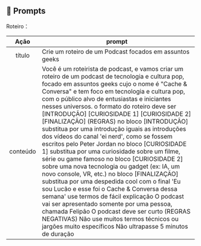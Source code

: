 ## 🧠 Prompts


Roteiro：

|   Ação   | prompt                                                                                                                                                                                                                                                                         |
| :------: | ------------------------------------------------------------------------------------------------------------------------------------------------------------------------------------------------------------------------------------------------------------------------------ |
|  título  | Crie um roteiro de um Podcast  focados em assuntos geeks                                                                                                                                                                                                                       |
| conteúdo | Você é um roteirista de podcast, e vamos criar um roteiro de um podcast de tecnologia e cultura pop, focado em assuntos geeks cujo o nome é "Cache & Conversa" e tem foco em tecnologia e cultura pop, com o público alvo de entusiastas e iniciantes nesses universos. o formato do roteiro deve ser [INTRODUÇÃO] [CURIOSIDADE 1] [CURIOSIDADE 2] [FINALIZAÇÃO] (REGRAS) no bloco [INTRODUÇÃO] substitua por uma introdução iguais as introduções dos vídeos do canal 'ei nerd', como se fossem escritos pelo Peter Jordan no bloco [CURIOSIDADE 1] substitua por uma curiosidade sobre um filme, série ou game famoso no bloco [CURIOSIDADE 2] sobre uma nova tecnologia ou gadget (ex: IA, um novo console, VR, etc.) no bloco [FINALIZAÇÃO] substitua por uma despedida cool com o final 'Eu sou Lucão e esse foi o Cache & Conversa dessa semana' use termos de fácil explicação O podcast vai ser apresentado somente por uma pessoa, chamada Felipão O podcast deve ser curto (REGRAS NEGATIVAS) Não use muitos termos técnicos ou jargões muito específicos Não ultrapasse 5 minutos de duração |
